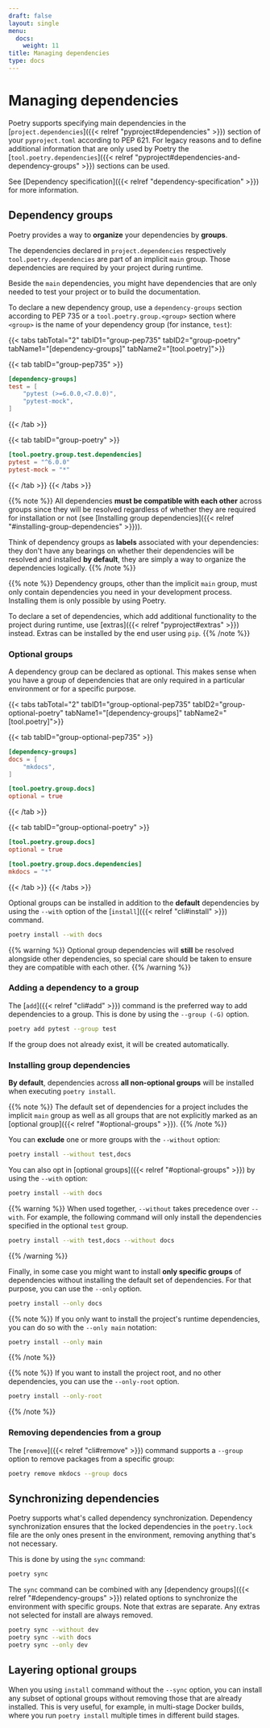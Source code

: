 ```yaml
---
draft: false
layout: single
menu:
  docs:
    weight: 11
title: Managing dependencies
type: docs
---
```



# Managing dependencies

Poetry supports specifying main dependencies in the [`project.dependencies`]({{< relref "pyproject#dependencies" >}}) section of your `pyproject.toml`
according to PEP 621. For legacy reasons and to define additional information that are only used by Poetry
the [`tool.poetry.dependencies`]({{< relref "pyproject#dependencies-and-dependency-groups" >}}) sections can be used.

See [Dependency specification]({{< relref "dependency-specification" >}}) for more information.

## Dependency groups

Poetry provides a way to **organize** your dependencies by **groups**.

The dependencies declared in `project.dependencies` respectively `tool.poetry.dependencies`
are part of an implicit `main` group. Those dependencies are required by your project during runtime.

Beside the `main` dependencies, you might have dependencies that are only needed to test your project
or to build the documentation.

To declare a new dependency group, use a `dependency-groups` section according to PEP 735 or
a `tool.poetry.group.<group>` section where `<group>` is the name of your dependency group (for instance, `test`):

{{< tabs tabTotal="2" tabID1="group-pep735" tabID2="group-poetry" tabName1="[dependency-groups]" tabName2="[tool.poetry]">}}

{{< tab tabID="group-pep735" >}}
```toml
[dependency-groups]
test = [
    "pytest (>=6.0.0,<7.0.0)",
    "pytest-mock",
]
```
{{< /tab >}}

{{< tab tabID="group-poetry" >}}
```toml
[tool.poetry.group.test.dependencies]
pytest = "^6.0.0"
pytest-mock = "*"
```
{{< /tab >}}
{{< /tabs >}}


{{% note %}}
All dependencies **must be compatible with each other** across groups since they will
be resolved regardless of whether they are required for installation or not (see [Installing group dependencies]({{< relref "#installing-group-dependencies" >}})).

Think of dependency groups as **labels** associated with your dependencies: they don't have any bearings
on whether their dependencies will be resolved and installed **by default**, they are simply a way to organize
the dependencies logically.
{{% /note %}}

{{% note %}}
Dependency groups, other than the implicit `main` group, must only contain dependencies you need in your development
process. Installing them is only possible by using Poetry.

To declare a set of dependencies, which add additional functionality to the project during runtime,
use [extras]({{< relref "pyproject#extras" >}}) instead. Extras can be installed by the end user using `pip`.
{{% /note %}}


### Optional groups

A dependency group can be declared as optional. This makes sense when you have
a group of dependencies that are only required in a particular environment or for
a specific purpose.

{{< tabs tabTotal="2" tabID1="group-optional-pep735" tabID2="group-optional-poetry" tabName1="[dependency-groups]" tabName2="[tool.poetry]">}}

{{< tab tabID="group-optional-pep735" >}}
```toml
[dependency-groups]
docs = [
    "mkdocs",
]

[tool.poetry.group.docs]
optional = true
```
{{< /tab >}}

{{< tab tabID="group-optional-poetry" >}}
```toml
[tool.poetry.group.docs]
optional = true

[tool.poetry.group.docs.dependencies]
mkdocs = "*"
```
{{< /tab >}}
{{< /tabs >}}



Optional groups can be installed in addition to the **default** dependencies by using the `--with`
option of the [`install`]({{< relref "cli#install" >}}) command.

```bash
poetry install --with docs
```

{{% warning %}}
Optional group dependencies will **still** be resolved alongside other dependencies, so
special care should be taken to ensure they are compatible with each other.
{{% /warning %}}

### Adding a dependency to a group

The [`add`]({{< relref "cli#add" >}}) command is the preferred way to add dependencies
to a group. This is done by using the `--group (-G)` option.

```bash
poetry add pytest --group test
```

If the group does not already exist, it will be created automatically.

### Installing group dependencies

**By default**, dependencies across **all non-optional groups** will be installed when executing
`poetry install`.

{{% note %}}
The default set of dependencies for a project includes the implicit `main` group as well as all
groups that are not explicitly marked as an [optional group]({{< relref "#optional-groups" >}}).
{{% /note %}}

You can **exclude** one or more groups with the `--without` option:

```bash
poetry install --without test,docs
```

You can also opt in [optional groups]({{< relref "#optional-groups" >}}) by using the `--with` option:

```bash
poetry install --with docs
```

{{% warning %}}
When used together, `--without` takes precedence over `--with`. For example, the following command
will only install the dependencies specified in the optional `test` group.

```bash
poetry install --with test,docs --without docs
```
{{% /warning %}}

Finally, in some case you might want to install **only specific groups** of dependencies
without installing the default set of dependencies. For that purpose, you can use
the `--only` option.

```bash
poetry install --only docs
```

{{% note %}}
If you only want to install the project's runtime dependencies, you can do so with the
`--only main` notation:

```bash
poetry install --only main
```
{{% /note %}}

{{% note %}}
If you want to install the project root, and no other dependencies, you can use
the `--only-root` option.

```bash
poetry install --only-root
```
{{% /note %}}

### Removing dependencies from a group

The [`remove`]({{< relref "cli#remove" >}}) command supports a `--group` option
to remove packages from a specific group:

```bash
poetry remove mkdocs --group docs
```

## Synchronizing dependencies

Poetry supports what's called dependency synchronization. Dependency synchronization ensures
that the locked dependencies in the `poetry.lock` file are the only ones present
in the environment, removing anything that's not necessary.

This is done by using the `sync` command:

```bash
poetry sync
```

The `sync` command can be combined with any [dependency groups]({{< relref "#dependency-groups" >}}) related options
to synchronize the environment with specific groups. Note that extras are separate.
Any extras not selected for install are always removed.

```bash
poetry sync --without dev
poetry sync --with docs
poetry sync --only dev
```

## Layering optional groups

When you using `install` command without the `--sync` option, you can install any subset of optional groups without removing
those that are already installed.  This is very useful, for example, in multi-stage
Docker builds, where you run `poetry install` multiple times in different build stages.

